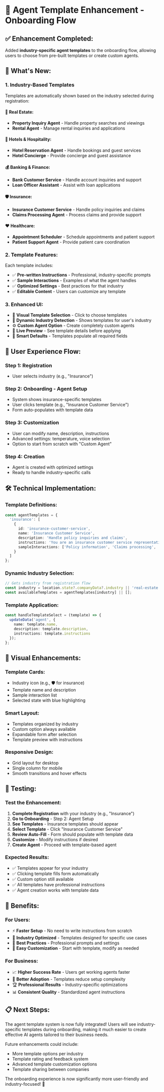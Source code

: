 # 🤖 Agent Template Enhancement - Onboarding Flow

## ✅ **Enhancement Completed:**

Added **industry-specific agent templates** to the onboarding flow, allowing users to choose from pre-built templates or create custom agents.

## 🎯 **What's New:**

### **1. Industry-Based Templates**
Templates are automatically shown based on the industry selected during registration:

#### **📍 Real Estate:**
- **Property Inquiry Agent** - Handle property searches and viewings
- **Rental Agent** - Manage rental inquiries and applications

#### **🏨 Hotels & Hospitality:**
- **Hotel Reservation Agent** - Handle bookings and guest services  
- **Hotel Concierge** - Provide concierge and guest assistance

#### **💰 Banking & Finance:**
- **Bank Customer Service** - Handle account inquiries and support
- **Loan Officer Assistant** - Assist with loan applications

#### **🛡️ Insurance:**
- **Insurance Customer Service** - Handle policy inquiries and claims
- **Claims Processing Agent** - Process claims and provide support

#### **❤️ Healthcare:**
- **Appointment Scheduler** - Schedule appointments and patient support
- **Patient Support Agent** - Provide patient care coordination

### **2. Template Features:**
Each template includes:
- ✅ **Pre-written Instructions** - Professional, industry-specific prompts
- ✅ **Sample Interactions** - Examples of what the agent handles
- ✅ **Optimized Settings** - Best practices for that industry
- ✅ **Editable Content** - Users can customize any template

### **3. Enhanced UI:**
- 🎨 **Visual Template Selection** - Click to choose templates
- 🔄 **Dynamic Industry Detection** - Shows templates for user's industry
- ⚙️ **Custom Agent Option** - Create completely custom agents
- 📝 **Live Preview** - See template details before applying
- 🎯 **Smart Defaults** - Templates populate all required fields

## 🔄 **User Experience Flow:**

### **Step 1: Registration**
- User selects industry (e.g., "Insurance")

### **Step 2: Onboarding - Agent Setup**
- System shows insurance-specific templates
- User clicks template (e.g., "Insurance Customer Service")
- Form auto-populates with template data

### **Step 3: Customization**
- User can modify name, description, instructions
- Advanced settings: temperature, voice selection
- Option to start from scratch with "Custom Agent"

### **Step 4: Creation**
- Agent is created with optimized settings
- Ready to handle industry-specific calls

## 🛠️ **Technical Implementation:**

### **Template Definitions:**
```typescript
const agentTemplates = {
  'insurance': [
    { 
      id: 'insurance-customer-service',
      name: 'Insurance Customer Service',
      description: 'Handle policy inquiries and claims',
      instructions: 'You are an insurance customer service representative...',
      sampleInteractions: ['Policy information', 'Claims processing', 'Coverage explanations']
    }
  ]
};
```

### **Dynamic Industry Selection:**
```typescript
// Gets industry from registration flow
const industry = location.state?.companyData?.industry || 'real-estate';
const availableTemplates = agentTemplates[industry] || [];
```

### **Template Application:**
```typescript
const handleTemplateSelect = (template) => {
  updateData('agent', {
    name: template.name,
    description: template.description,
    instructions: template.instructions
  });
};
```

## 🎨 **Visual Enhancements:**

### **Template Cards:**
- Industry icon (e.g., 🛡️ for insurance)
- Template name and description
- Sample interaction list
- Selected state with blue highlighting

### **Smart Layout:**
- Templates organized by industry
- Custom option always available
- Expandable form after selection
- Template preview with instructions

### **Responsive Design:**
- Grid layout for desktop
- Single column for mobile
- Smooth transitions and hover effects

## 🧪 **Testing:**

### **Test the Enhancement:**
1. **Complete Registration** with your industry (e.g., "Insurance")
2. **Go to Onboarding** - Step 2: Agent Setup
3. **See Templates** - Insurance templates should appear
4. **Select Template** - Click "Insurance Customer Service"
5. **Review Auto-Fill** - Form should populate with template data
6. **Customize** - Modify instructions if desired
7. **Create Agent** - Proceed with template-based agent

### **Expected Results:**
- ✅ Templates appear for your industry
- ✅ Clicking template fills form automatically
- ✅ Custom option still available
- ✅ All templates have professional instructions
- ✅ Agent creation works with template data

## 🚀 **Benefits:**

### **For Users:**
- ⚡ **Faster Setup** - No need to write instructions from scratch
- 🎯 **Industry Optimized** - Templates designed for specific use cases
- 🧠 **Best Practices** - Professional prompts and settings
- 🎨 **Easy Customization** - Start with template, modify as needed

### **For Business:**
- 📈 **Higher Success Rate** - Users get working agents faster
- 🎯 **Better Adoption** - Templates reduce setup complexity
- 🏆 **Professional Results** - Industry-specific optimizations
- 📊 **Consistent Quality** - Standardized agent instructions

## 📋 **Next Steps:**

The agent template system is now fully integrated! Users will see industry-specific templates during onboarding, making it much easier to create effective AI agents tailored to their business needs.

Future enhancements could include:
- More template options per industry
- Template rating and feedback system
- Advanced template customization options
- Template sharing between companies

The onboarding experience is now significantly more user-friendly and industry-focused! 🎉 
